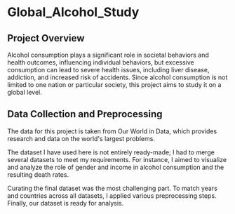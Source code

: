 # Global_Alcohol_Study

## Project Overview

Alcohol consumption plays a significant role in societal behaviors and health outcomes, influencing individual behaviors, but excessive consumption can lead to severe health issues, including liver disease, addiction, and increased risk of accidents. Since alcohol consumption is not limited to one nation or particular society, this project aims to study it on a global level.

## Data Collection and Preprocessing

The data for this project is taken from Our World in Data, which provides research and data on the world's largest problems.

The dataset I have used here is not entirely ready-made; I had to merge several datasets to meet my requirements. For instance, I aimed to visualize and analyze the role of gender and income in alcohol consumption and the resulting death rates.

Curating the final dataset was the most challenging part. To match years and countries across all datasets, I applied various preprocessing steps. Finally, our dataset is ready for analysis.

